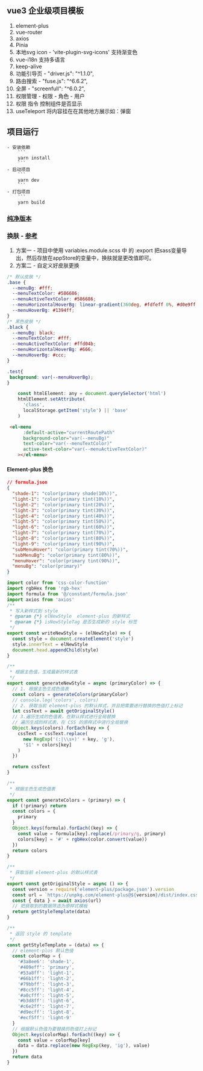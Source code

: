 ## vue3 企业级项目模板

1. element-plus
2. vue-router
3. axios
4. Pinia
5. 本地svg icon - 'vite-plugin-svg-icons'  支持渐变色
6. vue-i18n 支持多语言
7. keep-alive
8. 功能引导页  -   "driver.js": "^1.1.0",
9. 路由搜索  -  "fuse.js": "^6.6.2",
10. 全屏 -  "screenfull": "^6.0.2",
11. 权限管理 - 权限 - 角色 - 用户
12. 权限 指令 控制组件是否显示
13. useTeleport  将内容挂在在其他地方展示如：弹窗

## 项目运行

    - 安装依赖
        ```
        yarn install
        ```
    - 启动项目
        ```
        yarn dev
        ```
    - 打包项目
        ```
        yarn build

### [纯净版本](https://github.com/RyanLYC/vue3-template)

### 换肤 - [参考](https://github.com/RyanLYC/RyanLYC/blob/main/CSS/%E5%89%8D%E7%AB%AF%E4%B8%BB%E9%A2%98%E5%88%87%E6%8D%A2%E6%96%B9%E6%A1%88%E8%AF%A6%E8%A7%A3.md)

1. 方案一 - 项目中使用  variables.module.scss 中 的 :export 把sass变量导出，然后存放在appStore的变量中，换肤就是更改值即可。
2. 方案二 - 自定义好皮肤更换
```css
/* 默认皮肤 */
.base {
  --menuBg: #fff;
  --menuTextColor: #586686;
  --menuActiveTextColor: #586686;
  --menuHorizontalHoverBg: linear-gradient(360deg, #fdfeff 0%, #d0e9ff 100%);
  --menuHoverBg: #1394ff;
}
/* 黑色皮肤 */
.black {
  --menuBg: black;
  --menuTextColor: #fff;
  --menuActiveTextColor: #ffd04b;
  --menuHorizontalHoverBg: #666;
  --menuHoverBg: #ccc;
}
```
```css
.test{
 background: var(--menuHoverBg);
}

```
```js
    const htmlElement: any = document.querySelector('html')
    htmlElement.setAttribute(
      'class',
      localStorage.getItem('style') || 'base'
    )
```
```html
 <el-menu
      :default-active="currentRoutePath"
      background-color="var(--menuBg)"
      text-color="var(--menuTextColor)"
      active-text-color="var(--menuActiveTextColor)"
    ></el-menu>
```

#### Element-plus 换色
```json 
// formula.json
{
  "shade-1": "color(primary shade(10%))",
  "light-1": "color(primary tint(10%))",
  "light-2": "color(primary tint(20%))",
  "light-3": "color(primary tint(30%))",
  "light-4": "color(primary tint(40%))",
  "light-5": "color(primary tint(50%))",
  "light-6": "color(primary tint(60%))",
  "light-7": "color(primary tint(70%))",
  "light-8": "color(primary tint(80%))",
  "light-9": "color(primary tint(90%))",
  "subMenuHover": "color(primary tint(70%))",
  "subMenuBg": "color(primary tint(80%))",
  "menuHover": "color(primary tint(90%))",
  "menuBg": "color(primary)"
}
```
```js
import color from 'css-color-function'
import rgbHex from 'rgb-hex'
import formula from '@/constant/formula.json'
import axios from 'axios'
/**
 * 写入新样式到 style
 * @param {*} elNewStyle  element-plus 的新样式
 * @param {*} isNewStyleTag 是否生成新的 style 标签
 */
export const writeNewStyle = (elNewStyle) => {
  const style = document.createElement('style')
  style.innerText = elNewStyle
  document.head.appendChild(style)
}

/**
 * 根据主色值，生成最新的样式表
 */
export const generateNewStyle = async (primaryColor) => {
  // 1. 根据主色生成色值表
  const colors = generateColors(primaryColor)
  // console.log('colors', colors)
  // 2. 获取当前 element-plus 的默认样式，并且把需要进行替换的色值打上标记
  let cssText = await getOriginalStyle()
  // 3.遍历生成的色值表，在默认样式进行全局替换
  // 遍历生成的样式表，在 CSS 的原样式中进行全局替换
  Object.keys(colors).forEach(key => {
    cssText = cssText.replace(
      new RegExp('(:|\\s+)' + key, 'g'),
      '$1' + colors[key]
    )
  })

  return cssText
}

/**
 * 根据主色生成色值表
 */
export const generateColors = (primary) => {
  if (!primary) return
  const colors = {
    primary
  }
  Object.keys(formula).forEach((key) => {
    const value = formula[key].replace(/primary/g, primary)
    colors[key] = '#' + rgbHex(color.convert(value))
  })
  return colors
}

/**
 * 获取当前 element-plus 的默认样式表
 */
export const getOriginalStyle = async () => {
  const version = require('element-plus/package.json').version
  const url = `https://unpkg.com/element-plus@${version}/dist/index.css`
  const { data } = await axios(url)
  // 把获取到的数据筛选为原样式模板
  return getStyleTemplate(data)
}

/**
 * 返回 style 的 template
 */
const getStyleTemplate = (data) => {
  // element-plus 默认色值
  const colorMap = {
    '#3a8ee6': 'shade-1',
    '#409eff': 'primary',
    '#53a8ff': 'light-1',
    '#66b1ff': 'light-2',
    '#79bbff': 'light-3',
    '#8cc5ff': 'light-4',
    '#a0cfff': 'light-5',
    '#b3d8ff': 'light-6',
    '#c6e2ff': 'light-7',
    '#d9ecff': 'light-8',
    '#ecf5ff': 'light-9'
  }
  // 根据默认色值为要替换的色值打上标记
  Object.keys(colorMap).forEach((key) => {
    const value = colorMap[key]
    data = data.replace(new RegExp(key, 'ig'), value)
  })
  return data
}

```
